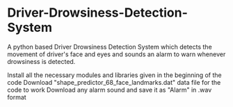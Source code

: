 # Driver-Drowsiness-Detection-System
A python based Driver Drowsiness Detection System which detects the movement of driver's face and eyes and sounds an alarm to warn whenever drowsiness is detected.

Install all the necessary modules and libraries given in the beginning of the code
Download "shape_predictor_68_face_landmarks.dat" data file for the code to work
Download any alarm sound and save it as "Alarm" in .wav format
